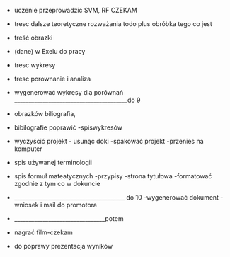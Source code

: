 
- uczenie przeprowadzić SVM, RF  CZEKAM


- tresc dalsze teoretyczne rozważania todo plus obróbka tego co jest
- treść obrazki 
- (dane) w Exelu do pracy
- tresc wykresy
- tresc porownanie i analiza
- wygenerować wykresy dla porównań
________________________________________do 9

- obrazków biliografia,
- bibilografie poprawić
 -spiswykresów

- wyczyścić projekt - usunąc doki 
-spakować projekt
-przenies na komputer
- spis używanej terminologii
- spis formuł mateatycznych
 -przypisy
-strona tytułowa
-formatować zgodnie z tym co w dokuncie
- _______________________________________ do 10
-wygenerować dokument
-wniosek i mail do promotora
- ________________________________potem
- nagrać film-czekam
- do poprawy prezentacja wyników